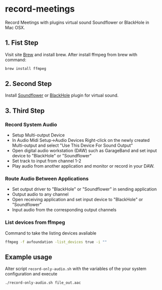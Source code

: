 # record-meetings
Record Meetings with plugins virtual sound Soundflower or BlackHole in Mac OSX.


## 1. Fist Step

Visit site [Brew](https://brew.sh/index_pt-br) and install brew. After install ffmpeg from brew with command:
```bash
brew install ffmpeg
```

## 2. Second Step

Install [Soundflower](https://github.com/mattingalls/Soundflower) or [BlackHole](https://github.com/ExistentialAudio/BlackHole) plugin for virtual sound.

## 3. Third Step
### Record System Audio

- Setup Multi-output Device
- In Audio Midi Setup->Audio Devices Right-click on the newly created Multi-output and select "Use This Device For Sound Output"
- Open digital audio workstation (DAW) such as GarageBand and set input device to "BlackHole" or "Soundflower"
- Set track to input from channel 1-2
- Play audio from another application and monitor or record in your DAW.

### Route Audio Between Applications

- Set output driver to "BlackHole" or "Soundflower" in sending application
- Output audio to any channel
- Open receiving application and set input device to "BlackHole" or "Soundflower"
- Input audio from the corresponding output channels

### List devices from ffmpeg

Command to take the listing devices avaliable

```bash
ffmpeg -f avfoundation -list_devices true -i ""
```

## Example usage

Alter script `record-only-audio.sh` with the variables of the your system configuration and execute

`./record-only-audio.sh file_out.aac`